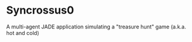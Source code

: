 # Syncrossus0
A multi-agent JADE application simulating a "treasure hunt" game (a.k.a. hot and cold)
